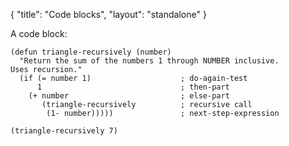 {
    "title": "Code blocks",
    "layout": "standalone"
}

A code block:

```
(defun triangle-recursively (number)
  "Return the sum of the numbers 1 through NUMBER inclusive.
Uses recursion."
  (if (= number 1)                    ; do-again-test
      1                               ; then-part
    (+ number                         ; else-part
       (triangle-recursively          ; recursive call
        (1- number)))))               ; next-step-expression

(triangle-recursively 7)
```

